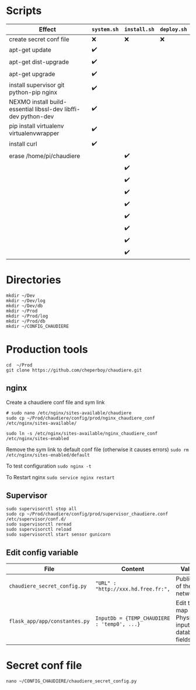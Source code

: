 # Scripts
| Effect | `system.sh` | `install.sh` | `deploy.sh` |
| ---- | ----- |------|------|
| create secret conf file | :x: | :x: | :x: | 
| apt-get update | :heavy_check_mark: | | | 
| apt-get dist-upgrade | :heavy_check_mark: | | 
| apt-get upgrade | :heavy_check_mark: | | 
| install supervisor git python-pip nginx | :heavy_check_mark: | | 
| NEXMO install build-essential libssl-dev libffi-dev python-dev| :heavy_check_mark: | | 
| pip install virtualenv virtualenvwrapper | :heavy_check_mark: | | 
| install curl | :heavy_check_mark: | | 
| erase /home/pi/chaudiere | |:heavy_check_mark: |
|  | |:heavy_check_mark: |
|  | |:heavy_check_mark: |
|  | |:heavy_check_mark: |
|  | |:heavy_check_mark: |
|  | |:heavy_check_mark: |
|  | |:heavy_check_mark: |
|  | |:heavy_check_mark: |
|  | |:heavy_check_mark: |


# Directories
```
mkdir ~/Dev
mkdir ~/Dev/log
mkdir ~/Dev/db
mkdir ~/Prod
mkdir ~/Prod/log
mkdir ~/Prod/db
mkdir ~/CONFIG_CHAUDIERE
```

# Production tools
```
cd  ~/Prod
git clone https://github.com/cheperboy/chaudiere.git
```

## nginx
Create a chaudiere conf file and sym link
```
# sudo nano /etc/nginx/sites-available/chaudiere
sudo cp ~/Prod/chaudiere/config/prod/nginx_chaudiere_conf /etc/nginx/sites-available/

sudo ln -s /etc/nginx/sites-available/nginx_chaudiere_conf /etc/nginx/sites-enabled
```
Remove the sym link to default conf file (otherwise it causes errors)
`sudo rm /etc/nginx/sites-enabled/default`

To test configuration `sudo nginx -t`

To Restart nginx `sudo service nginx restart`

## Supervisor
```
sudo supervisorctl stop all
sudo cp ~/Prod/chaudiere/config/prod/supervisor_chaudiere.conf /etc/supervisor/conf.d/
sudo supervisorctl reread
sudo supervisorctl reload
sudo supervisorctl start sensor gunicorn
```

## Edit config variable

| File | Content | Value |
| ---- | ----- |------|
| `chaudiere_secret_config.py` | `"URL" : "http://xxx.hd.free.fr:",`| Public IP of the network| 
| `flask_app/app/constantes.py` |`InputDb = {TEMP_CHAUDIERE : 'temp0', ...}` | Edit to map Physical inputs to database fields 



# Secret conf file 

`nano ~/CONFIG_CHAUDIERE/chaudiere_secret_config.py`


<!--stackedit_data:
eyJoaXN0b3J5IjpbLTcyMDYyMzcxNiwtMTkyMTc4NjQ5NywtMT
c4NTc0MDMzNSwxNzQ4NjYxNjk5XX0=
-->